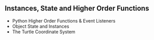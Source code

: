 ## Instances, State and Higher Order Functions

- Python Higher Order Functions & Event Listeners
- Object State and Instances
- The Turtle Coordinate System